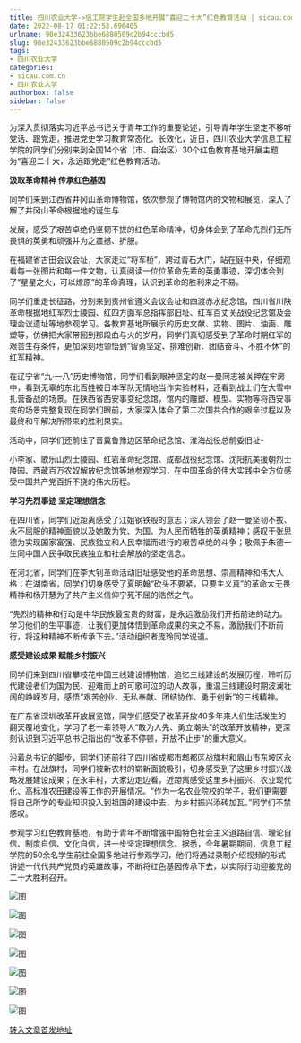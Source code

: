 ```yaml
---
title: 四川农业大学->信工院学生赴全国多地开展“喜迎二十大”红色教育活动 | sicau.com.cn
date: 2022-08-17 01:22:53.696405
urlname: 90e32433623bbe6880509c2b94cccbd5
slug: 90e32433623bbe6880509c2b94cccbd5
tags: 
- 四川农业大学
categories:
- sicau.com.cn
- 四川农业大学
authorbox: false
sidebar: false
---
```

为深入贯彻落实习近平总书记关于青年工作的重要论述，引导青年学生坚定不移听党话、跟党走，推进党史学习教育常态化、长效化，近日，四川农业大学信息工程学院的同学们分别来到全国14个省（市、自治区）30个红色教育基地开展主题为“喜迎二十大，永远跟党走”红色教育活动。

**汲取革命精神 传承红色基因**

同学们来到江西省井冈山革命博物馆，依次参观了博物馆内的文物和展览，深入了解了井冈山革命根据地的诞生与
<!--more-->
发展，感受了艰苦卓绝仍坚韧不拔的红色革命精神，切身体会到了革命先烈们无所畏惧的英勇和顽强并为之震撼、折服。

在福建省古田会议会址，大家走过“将军桥”，跨过青石大门，站在庭中央，仔细观看每一张图片和每一件文物，认真阅读一位位革命先辈的英勇事迹，深切体会到了“星星之火，可以燎原”的革命真理，认识到革命的胜利来之不易。

同学们重走长征路，分别来到贵州省遵义会议会址和四渡赤水纪念馆，四川省川陕革命根据地红军烈士陵园、红四方面军总指挥部旧址、红军百丈关战役纪念馆及会理会议遗址等地参观学习。各教育基地所展示的历史文献、实物、图片、油画、雕塑等，仿佛把大家带回到那段血与火的岁月，同学们真切感受到了革命时期红军的艰苦生存条件，更加深刻地领悟到“智勇坚定、排难创新、团结奋斗、不胜不休”的红军精神。

在辽宁省“九·一八”历史博物馆，同学们看到眼神坚定的赵一曼同志被关押在牢房中，看到无辜的东北百姓被日本军队无情地当作实验材料，还看到战士们在大雪中扎营备战的场景。在陕西省西安事变纪念馆，馆内的雕塑、模型、实物等将西安事变的场景完整复现在同学们眼前，大家深入体会了第二次国共合作的艰辛过程以及最终和平解决所带来的胜利果实。

活动中，同学们还前往了晋冀鲁豫边区革命纪念馆、淮海战役总前委旧址-

小李家、歌乐山烈士陵园、红岩革命纪念馆、成都战役纪念馆、沈阳抗美援朝烈士陵园、西藏百万农奴解放纪念馆等地参观学习，在中国革命的伟大实践中全方位感受中国共产党百折不挠的伟大历程。

**学习先烈事迹 坚定理想信念**

在四川省，同学们近距离感受了江姐钢铁般的意志；深入领会了赵一曼坚韧不拔、永不屈服的精神面貌以及她敢为党、为国、为人民而牺牲的英勇精神；感叹于张思德为实现国家富强、民族独立和人民幸福而进行的艰苦卓绝的斗争；敬佩于朱德一生同中国人民争取民族独立和社会解放的坚定信念。

在河北省，同学们在李大钊革命活动旧址感受他的革命思想、崇高精神和伟大人格；在湖南省，同学们切身感受了夏明翰“砍头不要紧，只要主义真”的革命大无畏精神和杨开慧为了共产主义信仰宁死不屈的浩然之气。

“先烈的精神和行动是中华民族最宝贵的财富，是永远激励我们开拓前进的动力。学习他们的生平事迹，让我们更加体悟到革命成果的来之不易，激励我们不断前行，将这种精神不断传承下去。”活动组织者庞玲同学说道。

**感受建设成果 赋能乡村振兴**

同学们来到四川省攀枝花中国三线建设博物馆，追忆三线建设的发展历程，聆听历代建设者们为国为民、迎难而上的可歌可泣的动人故事，重温三线建设时期波澜壮阔的峥嵘岁月，感悟“艰苦创业、无私奉献、团结协作、勇于创新”的三线精神。

在广东省深圳改革开放展览馆，同学们感受了改革开放40多年来人们生活发生的翻天覆地变化，学习了老一辈领导人“敢为人先、勇立潮头”的改革开放精神，更深刻认识到习近平总书记指出的“改革不停顿，开放不止步”的重大意义。

沿着总书记的脚步，同学们还前往了四川省成都市郫都区战旗村和眉山市东坡区永丰村。在战旗村，同学们被新农村的崭新面貌吸引，切身感受到了这里乡村振兴战略发展建设成果；在永丰村，大家边走边看，近距离感受这里乡村振兴、农业现代化、高标准农田建设等工作的开展情况。“作为一名农业院校的学子，我们更需要将自己所学的专业知识投入到祖国的建设中去，为乡村振兴添砖加瓦。”同学们不禁感叹。

参观学习红色教育基地，有助于青年不断增强中国特色社会主义道路自信、理论自信、制度自信、文化自信，进一步坚定理想信念。据悉，今年暑期期间，信息工程学院的50余名学生前往全国多地进行参观学习，他们将通过录制介绍视频的形式讲述一代代共产党员的英雄故事，不断将红色基因传承下去，以实际行动迎接党的二十大胜利召开。

![图](https://news.sicau.edu.cn/__local/E/AB/5B/813F44BAD2979926C069E7EFFA8_E9AE644C_60102.png)

![图](https://news.sicau.edu.cn/__local/5/7C/B9/EE614283B700C0E2B7284310D28_AC5CAE32_592BE.png)

![图](https://news.sicau.edu.cn/__local/8/42/89/D3E3FB612F6EE96B8D6EA5B132B_2D0A6AA8_3AA4A.png)

![图](https://news.sicau.edu.cn/__local/2/18/0C/C663E253D92BD19B6CD544C1874_445692D0_698C1.png)

![图](https://news.sicau.edu.cn/__local/C/93/AF/92297C2EE1D779B5DAA553241B2_4FB36E13_46F80.png)

![图](https://news.sicau.edu.cn/__local/C/23/79/9C44932BA92602786C65D809739_D4D5B64D_715B6.png)

![图](https://news.sicau.edu.cn/__local/E/CD/10/E2FF0C2727335715BD895ED2CB0_81E8650E_625A6.png)

[转入文章首发地址](https://news.sicau.edu.cn/info/1078/69139.htm)